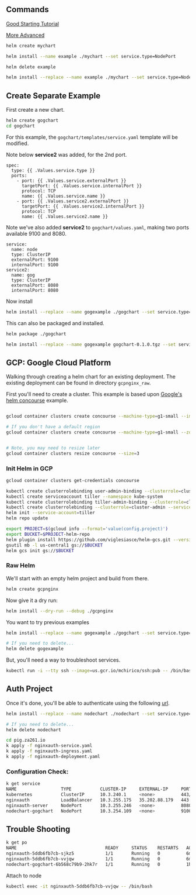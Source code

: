 ## Commands

[Good Starting Tutorial](https://docs.bitnami.com/kubernetes/how-to/create-your-first-helm-chart/)

[More Advanced](https://docs.helm.sh/chart_template_guide/#the-chart-template-developer-s-guide)


```bash
helm create mychart
```

```bash
helm install --name example ./mychart --set service.type=NodePort
```

```bash
helm delete example
```




```bash
helm install --replace --name example ./mychart --set service.type=NodePort
```

## Create Separate Example

First create a new chart.

```bash
helm create gogchart
cd gogchart
```



For this example, the `gogchart/templates/service.yaml` template will be modified.

Note below **service2** was added, for the 2nd port.

```text
spec:
  type: {{ .Values.service.type }}
  ports:
    - port: {{ .Values.service.externalPort }}
      targetPort: {{ .Values.service.internalPort }}
      protocol: TCP
      name: {{ .Values.service.name }}
    - port: {{ .Values.service2.externalPort }}
      targetPort: {{ .Values.service2.internalPort }}
      protocol: TCP
      name: {{ .Values.service2.name }}
```


Note we've also added **service2** to `gogchart/values.yaml`, making two ports available 9100 and 8080.

```text
service:
  name: node
  type: ClusterIP
  externalPort: 9100
  internalPort: 9100
service2:
  name: gog
  type: ClusterIP
  externalPort: 8080
  internalPort: 8080

```


Now install 


```bash
helm install --replace --name gogexample ./gogchart --set service.type=NodePort
```


This can also be packaged and installed.

```bash
helm package ./gogchart

helm install --replace --name gogexample gogchart-0.1.0.tgz --set service.type=NodePort


```

## GCP:  Google Cloud Platform

Walking through creating a helm chart for an existing deployment.
The existing deployment can be found in directory `gcpnginx_raw`.


First you'll need to create a cluster.  This example is based
upon [Google's helm concourse](https://cloud.google.com/solutions/continuous-integration-helm-concourse) example.

```bash

gcloud container clusters create concourse --machine-type=g1-small --image-type ubuntu --num-nodes=2  --scopes cloud-source-repos-ro,storage-full

# If you don't have a default region
gcloud container clusters create concourse --machine-type=g1-small --zone us-central1-c --image-type ubuntu  --scopes cloud-source-repos-ro,storage-full


# Note, you may need to resize later
gcloud container clusters resize concourse --size=3 

```

### Init Helm in GCP

```bash
gcloud container clusters get-credentials concourse

kubectl create clusterrolebinding user-admin-binding --clusterrole=cluster-admin --user=$(gcloud config get-value account)
kubectl create serviceaccount tiller --namespace kube-system
kubectl create clusterrolebinding tiller-admin-binding --clusterrole=cluster-admin --serviceaccount=kube-system:tiller
kubectl create clusterrolebinding --clusterrole=cluster-admin --serviceaccount=default:default concourse-admin
helm init --service-account=tiller
helm repo update

export PROJECT=$(gcloud info --format='value(config.project)')
export BUCKET=$PROJECT-helm-repo
helm plugin install https://github.com/viglesiasce/helm-gcs.git --version v0.1.1
gsutil mb -l us-central1 gs://$BUCKET
helm gcs init gs://$BUCKET


```

### Raw Helm

We'll start with an empty helm project and build from there.

```bash
helm create gcpnginx

```

Now give it a dry run:

```bash
helm install --dry-run --debug ./gcpnginx
```


You want to try previous examples

```bash
helm install --replace --name gogexample ./gogchart --set service.type=NodePort

# If you need to delete...
helm delete gogexample

```


But, you'll need a way to troubleshoot services.


```bash
kubectl run -i --tty ssh --image=us.gcr.io/mchirico/ssh:pub -- /bin/bash
```

## Auth Project

Once it's done, you'll be able to authenticate using
the following [url](https://bit.ly/2sMoemb).


```bash
helm install --replace --name nodechart ./nodechart --set service.type=NodePort

# If you need to delete...
helm delete nodechart

```

```bash
cd pig.za261.io
k apply -f nginxauth-service.yaml
k apply -f nginxauth-ingress.yaml
k apply -f nginxauth-deployment.yaml

```

### Configuration Check:

```bash
k get service
NAME                 TYPE           CLUSTER-IP     EXTERNAL-IP     PORT(S)                         AGE
kubernetes           ClusterIP      10.3.240.1     <none>          443/TCP                         4h
nginxauth            LoadBalancer   10.3.255.175   35.202.88.179   443:31614/TCP,9100:32446/TCP    16m
nginxauth-server     NodePort       10.3.255.246   <none>          8080:31116/TCP                  47m
nodechart-gogchart   NodePort       10.3.254.109   <none>          9100:31950/TCP,4591:31355/TCP   1h

```

## Trouble Shooting

```bash
k get po
NAME                                  READY     STATUS    RESTARTS   AGE
nginxauth-5ddb6fb7cb-sjkz5            1/1       Running   0          6m
nginxauth-5ddb6fb7cb-vvjqw            1/1       Running   0          6m
nodechart-gogchart-6b568c79b9-2hk7r   1/1       Running   0          1h

```

Attach to node

```bash
kubectl exec -it nginxauth-5ddb6fb7cb-vvjqw -- /bin/bash

```